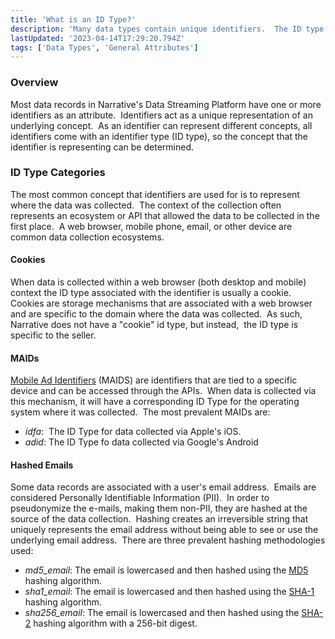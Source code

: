 ```yaml
---
title: 'What is an ID Type?'
description: 'Many data types contain unique identifiers.  The ID type denotes the class of identifier that is present within a record.'
lastUpdated: '2023-04-14T17:29:20.794Z'
tags: ['Data Types', 'General Attributes']
---
```

### Overview

Most data records in Narrative's Data Streaming Platform have one or more identifiers as an attribute.  Identifiers act as a unique representation of an underlying concept.  As an identifier can represent different concepts, all identifiers come with an identifier type (ID type), so the concept that the identifier is representing can be determined.

### ID Type Categories

The most common concept that identifiers are used for is to represent where the data was collected.  The context of the collection often represents an ecosystem or API that allowed the data to be collected in the first place.  A web browser, mobile phone, email, or other device are common data collection ecosystems.

#### Cookies

When data is collected within a web browser (both desktop and mobile) context the ID type associated with the identifier is usually a cookie.  Cookies are storage mechanisms that are associated with a web browser and are specific to the domain where the data was collected.  As such, Narrative does not have a "cookie" id type, but instead,  the ID type is specific to the seller.

#### MAIDs

[Mobile Ad Identifiers](https://kb.narrative.io/mobile-advertising-ids) (MAIDS) are identifiers that are tied to a specific device and can be accessed through the APIs.  When data is collected via this mechanism, it will have a corresponding ID Type for the operating system where it was collected.  The most prevalent MAIDs are:

*   _idfa_:  The ID Type for data collected via Apple's iOS.
*   _adid_: The ID Type fo data collected via Google's Android 

#### Hashed Emails

Some data records are associated with a user's email address.  Emails are considered Personally Identifiable Information (PII).  In order to pseudonymize the e-mails, making them non-PII, they are hashed at the source of the data collection.  Hashing creates an irreversible string that uniquely represents the email address without being able to see or use the underlying email address.  There are three prevalent hashing methodologies used:

*   _md5\_email_: The email is lowercased and then hashed using the [MD5](https://en.wikipedia.org/wiki/MD5) hashing algorithm.
*   _sha1\_email_: The email is lowercased and then hashed using the [SHA-1](https://en.wikipedia.org/wiki/SHA-1) hashing algorithm.
*   _sha256\_email_: The email is lowercased and then hashed using the [SHA-2](https://en.wikipedia.org/wiki/SHA-2) hashing algorithm with a 256-bit digest.
